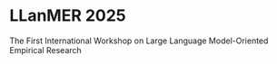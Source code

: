 # LLanMER 2025
The First International Workshop on Large Language Model-Oriented Empirical Research
